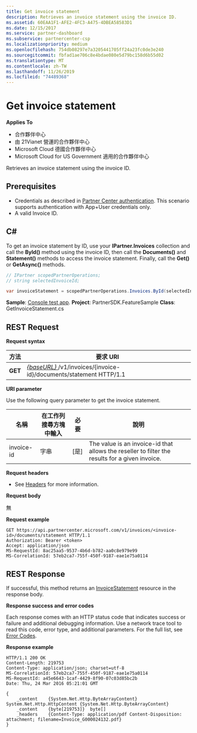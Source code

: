 ```yaml
---
title: Get invoice statement
description: Retrieves an invoice statement using the invoice ID.
ms.assetid: 60EAA1F1-AFE2-4FC3-A475-4DBEA58583D1
ms.date: 12/15/2017
ms.service: partner-dashboard
ms.subservice: partnercenter-csp
ms.localizationpriority: medium
ms.openlocfilehash: 754db08297e7a3205441705ff24a23fc0de3e240
ms.sourcegitcommit: fbfad1ae706c8e4bdae080e5d79bc158d6b55d02
ms.translationtype: MT
ms.contentlocale: zh-TW
ms.lasthandoff: 11/26/2019
ms.locfileid: "74489368"
---
```

# <a name="get-invoice-statement"></a>Get invoice statement

**Applies To**

- 合作夥伴中心
- 由 21Vianet 營運的合作夥伴中心
- Microsoft Cloud 德國合作夥伴中心
- Microsoft Cloud for US Government 適用的合作夥伴中心

Retrieves an invoice statement using the invoice ID.

## <a name="span-idprerequisitesspan-idprerequisitesspan-idprerequisitesprerequisites"></a><span id="Prerequisites"/><span id="prerequisites"/><span id="PREREQUISITES"/>Prerequisites


- Credentials as described in [Partner Center authentication](partner-center-authentication.md). This scenario supports authentication with App+User credentials only.
- A valid Invoice ID.

## <a name="span-idc_span-idc_c"></a><span id="C_"/><span id="c_"/>C#


To get an invoice statement by ID, use your **IPartner.Invoices** collection and call the **ById()** method using the invoice ID, then call the **Documents()** and **Statement()** methods to access the invoice statement. Finally, call the **Get()** or **GetAsync()** methods.

``` csharp
// IPartner scopedPartnerOperations;
// string selectedInvoiceId;

var invoiceStatement = scopedPartnerOperations.Invoices.ById(selectedInvoiceId).Documents.Statement.Get();
```

**Sample**: [Console test app](console-test-app.md). **Project**: PartnerSDK.FeatureSample **Class**: GetInvoiceStatement.cs 

## <a name="span-idrequestspan-idrequestspan-idrequestrest-request"></a><span id="Request"/><span id="request"/><span id="REQUEST"/>REST Request


**Request syntax**

| 方法  | 要求 URI                                                                                       |
|---------|---------------------------------------------------------------------------------------------------|
| **GET** | [ *{baseURL}* ](partner-center-rest-urls.md)/v1/invoices/{invoice-id}/documents/statement HTTP/1.1  |


**URI parameter**

Use the following query parameter to get the invoice statement.

| 名稱       | 在工作列搜尋方塊中輸入       | 必要 | 說明                                                                                        |
|------------|------------|----------|----------------------------------------------------------------------------------------------------|
| invoice-id | 字串     | [是]      | The value is an invoice-id that allows the reseller to filter the results for a given invoice. |

 

**Request headers**

- See [Headers](headers.md) for more information.

**Request body**

無

**Request example**

```http
GET https://api.partnercenter.microsoft.com/v1/invoices/<invoice-id>/documents/statement HTTP/1.1
Authorization: Bearer <token>
Accept: application/json
MS-RequestId: 8ac25aa5-9537-4b6d-b782-aa0c8e979e99
MS-CorrelationId: 57eb2ca7-755f-450f-9187-eae1e75a0114
```

## <a name="span-idresponsespan-idresponsespan-idresponserest-response"></a><span id="Response"/><span id="response"/><span id="RESPONSE"/>REST Response


If successful, this method returns an [InvoiceStatement](invoice-resources.md#invoicestatement) resource in the response body.

**Response success and error codes**

Each response comes with an HTTP status code that indicates success or failure and additional debugging information. Use a network trace tool to read this code, error type, and additional parameters. For the full list, see [Error Codes](error-codes.md).

**Response example**

```http
HTTP/1.1 200 OK
Content-Length: 219753
Content-Type: application/json; charset=utf-8
MS-CorrelationId: 57eb2ca7-755f-450f-9187-eae1e75a0114
MS-RequestId: a45e6643-1caf-4429-8f90-07c03d85bc2b
Date: Thu, 24 Mar 2016 05:21:01 GMT

{
    _content    {System.Net.Http.ByteArrayContent}  System.Net.Http.HttpContent {System.Net.Http.ByteArrayContent}
    _content    {byte[219753]}  byte[]
    _headers    {Content-Type: application/pdf Content-Disposition: attachment; filename=Invoice_G000024132.pdf}
}
```